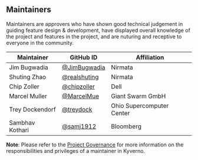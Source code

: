## Maintainers

Maintainers are approvers who have shown good technical judgement in guiding feature design & development, have displayed overall knowledge of the project and features in the project, and are nuturing and receptive to everyone in the community.

| Maintainer       | GitHub ID                                       | Affiliation               |
| ---------------- | ----------------------------------------------- | ------------------------- |
| Jim Bugwadia     | [@JimBugwadia](https://github.com/JimBugwadia)  | Nirmata                   |
| Shuting Zhao     | [@realshuting](https://github.com/realshuting)  | Nirmata                   |
| Chip Zoller      | [@chipzoller](https://github.com/chipzoller)    | Dell                      |
| Marcel Muller    | [@MarcelMue](https://github.com/MarcelMue)      | Giant Swarm GmbH          |
| Trey Dockendorf  | [@treydock](https://github.com/treydock)        | Ohio Supercomputer Center |
| Sambhav Kothari  | [@samj1912](https://github.com/samj1912)        | Bloomberg                 |


**Note**: Please refer to the [Project Governance](https://kyverno.io/community/project-governance/) for more information on the responsibilities and privileges of a maintainer in Kyverno.
